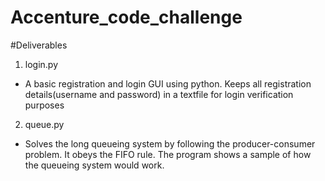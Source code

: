 # Accenture_code_challenge

#Deliverables
1) login.py
- A basic registration and login GUI using python. Keeps all registration details(username and password) in a textfile for login verification purposes

2) queue.py
- Solves the long queueing system by following the producer-consumer problem. It obeys the FIFO rule. The program shows a sample of how the queueing system would work.
